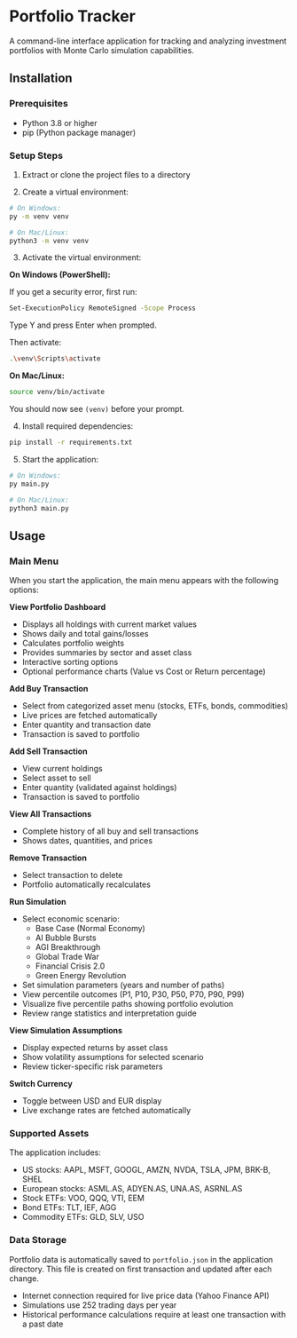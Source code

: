 # Portfolio Tracker

A command-line interface application for tracking and analyzing investment portfolios with Monte Carlo simulation capabilities.

## Installation

### Prerequisites
- Python 3.8 or higher
- pip (Python package manager)

### Setup Steps

1. Extract or clone the project files to a directory

2. Create a virtual environment:
```bash
# On Windows:
py -m venv venv

# On Mac/Linux:
python3 -m venv venv
```

3. Activate the virtual environment:

**On Windows (PowerShell):**

If you get a security error, first run:
```bash
Set-ExecutionPolicy RemoteSigned -Scope Process
```
Type Y and press Enter when prompted.

Then activate:
```bash
.\venv\Scripts\activate
```

**On Mac/Linux:**
```bash
source venv/bin/activate
```

You should now see `(venv)` before your prompt.

4. Install required dependencies:
```bash
pip install -r requirements.txt
```

5. Start the application:
```bash
# On Windows:
py main.py

# On Mac/Linux:
python3 main.py
```

## Usage

### Main Menu

When you start the application, the main menu appears with the following options:

**View Portfolio Dashboard**
- Displays all holdings with current market values
- Shows daily and total gains/losses
- Calculates portfolio weights
- Provides summaries by sector and asset class
- Interactive sorting options
- Optional performance charts (Value vs Cost or Return percentage)

**Add Buy Transaction**
- Select from categorized asset menu (stocks, ETFs, bonds, commodities)
- Live prices are fetched automatically
- Enter quantity and transaction date
- Transaction is saved to portfolio

**Add Sell Transaction**
- View current holdings
- Select asset to sell
- Enter quantity (validated against holdings)
- Transaction is saved to portfolio

**View All Transactions**
- Complete history of all buy and sell transactions
- Shows dates, quantities, and prices

**Remove Transaction**
- Select transaction to delete
- Portfolio automatically recalculates

**Run Simulation**
- Select economic scenario:
  - Base Case (Normal Economy)
  - AI Bubble Bursts
  - AGI Breakthrough
  - Global Trade War
  - Financial Crisis 2.0
  - Green Energy Revolution
- Set simulation parameters (years and number of paths)
- View percentile outcomes (P1, P10, P30, P50, P70, P90, P99)
- Visualize five percentile paths showing portfolio evolution
- Review range statistics and interpretation guide

**View Simulation Assumptions**
- Display expected returns by asset class
- Show volatility assumptions for selected scenario
- Review ticker-specific risk parameters

**Switch Currency**
- Toggle between USD and EUR display
- Live exchange rates are fetched automatically

### Supported Assets

The application includes:
- US stocks: AAPL, MSFT, GOOGL, AMZN, NVDA, TSLA, JPM, BRK-B, SHEL
- European stocks: ASML.AS, ADYEN.AS, UNA.AS, ASRNL.AS
- Stock ETFs: VOO, QQQ, VTI, EEM
- Bond ETFs: TLT, IEF, AGG
- Commodity ETFs: GLD, SLV, USO

### Data Storage

Portfolio data is automatically saved to `portfolio.json` in the application directory. This file is created on first transaction and updated after each change.



- Internet connection required for live price data (Yahoo Finance API)
- Simulations use 252 trading days per year
- Historical performance calculations require at least one transaction with a past date
